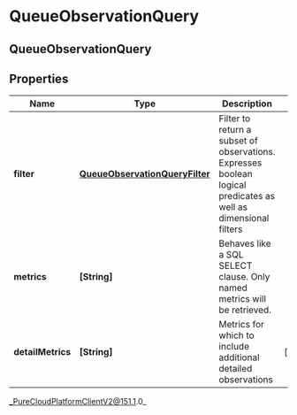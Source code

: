 # QueueObservationQuery

## QueueObservationQuery

## Properties

|Name | Type | Description | Notes|
|------------ | ------------- | ------------- | -------------|
| **filter** | [**QueueObservationQueryFilter**](QueueObservationQueryFilter) | Filter to return a subset of observations. Expresses boolean logical predicates as well as dimensional filters | |
| **metrics** | **[String]** | Behaves like a SQL SELECT clause. Only named metrics will be retrieved. | |
| **detailMetrics** | **[String]** | Metrics for which to include additional detailed observations | [optional] |



_PureCloudPlatformClientV2@151.1.0_
